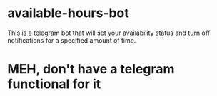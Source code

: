 # available-hours-bot

This is a telegram bot that will set your availability status and turn off notifications for a specified amount of time.

# MEH, don't have a telegram functional for it